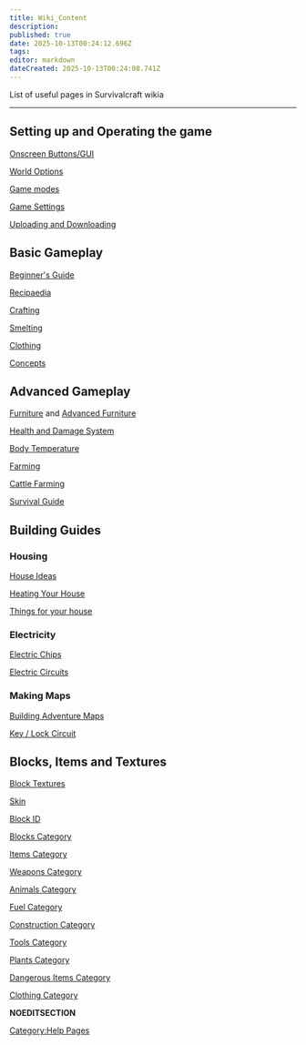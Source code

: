 ```yaml
---
title: Wiki_Content
description: 
published: true
date: 2025-10-13T00:24:12.696Z
tags: 
editor: markdown
dateCreated: 2025-10-13T00:24:08.741Z
---
```


List of useful pages in Survivalcraft wikia

-----

## Setting up and Operating the game

[Onscreen Buttons/GUI](Onscreen_Buttons/GUI "wikilink")

[World Options](Mechanics/World_Options.md "wikilink")

[Game modes](Recipaedia/Construction/Mechanics/Game_modes.md "wikilink")

[Game Settings](Recipaedia/Construction/Mechanics/Game_Settings.md "wikilink")

[Uploading and Downloading](Mechanics/Uploading_and_Downloading.md "wikilink")

## Basic Gameplay

[Beginner's Guide](Guides/Beginner's_Guide.md "wikilink")

[Recipaedia](Recipaedia "wikilink")

[Crafting](Recipaedia/Construction/Mechanics/Crafting.md "wikilink")

[Smelting](Mechanics/Smelting.md "wikilink")

[Clothing](Recipaedia/Clothes/Clothing.md "wikilink")

[Concepts](http://survivalcraftgame.wikia.com/wiki/Category:Concepts)

## Advanced Gameplay

[Furniture](Recipaedia/Furniture.md "wikilink") and [Advanced
Furniture](Advanced_Furniture "wikilink")

[Health and Damage System](Recipaedia/Construction/Mechanics/Health_and_Damage_System.md "wikilink")

[Body Temperature](Recipaedia/Construction/Mechanics/Body_Temperature.md "wikilink")

[Farming](Recipaedia/Construction/Mechanics/Farming.md "wikilink")

[Cattle Farming](Guides/Cattle_Farming.md "wikilink")

[Survival Guide](Guides/Survival_Guide.md "wikilink")

## Building Guides

### Housing

[House Ideas](Guides/House_Ideas.md "wikilink")

[Heating Your House](Guides/Heating_Your_House.md "wikilink")

[Things for your
house](8_things_for_the_perfect_survival_house! "wikilink")

### Electricity

[Electric
Chips](http://survivalcraftgame.wikia.com/wiki/Category:Electric_Chip)

[Electric
Circuits](http://survivalcraftgame.wikia.com/wiki/Category:Circuits)

### Making Maps

[Building Adventure Maps](Guides/Building_Adventure_Maps.md "wikilink")

[Key / Lock Circuit](Key_/_Lock_Circuit "wikilink")

## Blocks, Items and Textures

[Block Textures](Recipaedia/Construction/Mechanics/Block_Textures.md "wikilink")

[Skin](Skin "wikilink")

[Block ID](Technical/Block_ID.md "wikilink")

[Blocks
Category](http://survivalcraftgame.wikia.com/wiki/Category:Blocks)

[Items Category](http://survivalcraftgame.wikia.com/wiki/Category:Items)

[Weapons
Category](http://survivalcraftgame.wikia.com/wiki/Category:Weapons)

[Animals
Category](http://survivalcraftgame.wikia.com/wiki/Category:Animals)

[Fuel Category](http://survivalcraftgame.wikia.com/wiki/Category:Fuel)

[Construction
Category](http://survivalcraftgame.wikia.com/wiki/Category:Construction)

[Tools Category](http://survivalcraftgame.wikia.com/wiki/Category:Tools)

[Plants
Category](http://survivalcraftgame.wikia.com/wiki/Category:Plants)

[Dangerous Items
Category](http://survivalcraftgame.wikia.com/wiki/Category:Dangerous_items)

[Clothing
Category](http://survivalcraftgame.wikia.com/wiki/Category:Clothing)

__NOEDITSECTION__

[Category:Help Pages](Category:Help_Pages "wikilink")